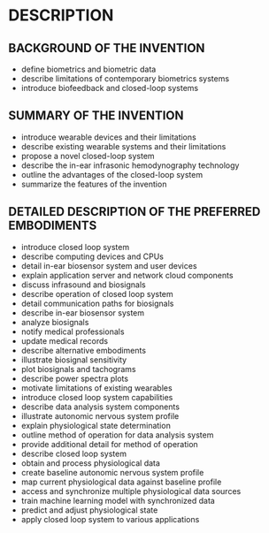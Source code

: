 # DESCRIPTION

## BACKGROUND OF THE INVENTION

- define biometrics and biometric data
- describe limitations of contemporary biometrics systems
- introduce biofeedback and closed-loop systems

## SUMMARY OF THE INVENTION

- introduce wearable devices and their limitations
- describe existing wearable systems and their limitations
- propose a novel closed-loop system
- describe the in-ear infrasonic hemodynography technology
- outline the advantages of the closed-loop system
- summarize the features of the invention

## DETAILED DESCRIPTION OF THE PREFERRED EMBODIMENTS

- introduce closed loop system
- describe computing devices and CPUs
- detail in-ear biosensor system and user devices
- explain application server and network cloud components
- discuss infrasound and biosignals
- describe operation of closed loop system
- detail communication paths for biosignals
- describe in-ear biosensor system
- analyze biosignals
- notify medical professionals
- update medical records
- describe alternative embodiments
- illustrate biosignal sensitivity
- plot biosignals and tachograms
- describe power spectra plots
- motivate limitations of existing wearables
- introduce closed loop system capabilities
- describe data analysis system components
- illustrate autonomic nervous system profile
- explain physiological state determination
- outline method of operation for data analysis system
- provide additional detail for method of operation
- describe closed loop system
- obtain and process physiological data
- create baseline autonomic nervous system profile
- map current physiological data against baseline profile
- access and synchronize multiple physiological data sources
- train machine learning model with synchronized data
- predict and adjust physiological state
- apply closed loop system to various applications

